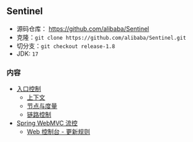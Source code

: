 ## Sentinel
- 源码仓库： https://github.com/alibaba/Sentinel
- 克隆：`git clone https://github.com/alibaba/Sentinel.git`
- 切分支：`git checkout release-1.8`
- JDK: `17`

### 内容
- [入口控制](入口控制.md)
  - [上下文](上下文.md)
  - [节点与度量](节点与度量.md)
  - [链路控制](链路控制.md)
- [Spring WebMVC 流控](WebMVC-控制.md)
  - [Web 控制台 - 更新规则](WebUI-更新规则.md)